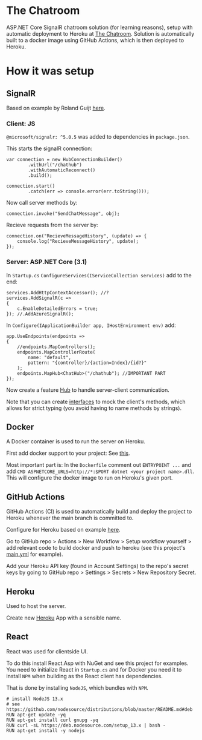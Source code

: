 # The Chatroom
ASP.NET Core SignalR chatroom solution (for learning reasons), setup with automatic deployment to Heroku at [The Chatroom](https://shpchatroom.herokuapp.com/). Solution is automatically built to a docker image using GitHub Actions, which is then deployed to Heroku.

# How it was setup
## SignalR
Based on example by Roland Guijt [here](https://github.com/RolandGuijt/GettingStartedWithSignalR/tree/SignalR3.1).

### Client: JS
`@microsoft/signalr: ^5.0.5` was added to dependencies in `package.json`.

This starts the signalR connection:
```
var connection = new HubConnectionBuilder()
        .withUrl("/chathub")
        .withAutomaticReconnect()
        .build();
        
connection.start()
        .catch(err => console.error(err.toString()));
```

Now call server methods by:
```
connection.invoke("SendChatMessage", obj);
```

Recieve requests from the server by:
```
connection.on("RecieveMessageHistory", (update) => {
    console.log("RecieveMessageHistory", update);
});
```

### Server: ASP.NET Core (3.1)
In ``Startup.cs`` ``ConfigureServices(IServiceCollection services)`` add to the end:
```
services.AddHttpContextAccessor(); //?
services.AddSignalR(c =>
{
    c.EnableDetailedErrors = true;
}); //.AddAzureSignalR();
```

In ``Configure(IApplicationBuilder app, IHostEnvironment env)`` add:
```
app.UseEndpoints(endpoints =>
{
    //endpoints.MapControllers();
    endpoints.MapControllerRoute(
        name: "default",
        pattern: "{controller}/{action=Index}/{id?}"
    );
    endpoints.MapHub<ChatHub>("/chathub"); //IMPORTANT PART
});
```

Now create a feature [Hub](https://github.com/Sindrex/chatroom/blob/main/Chatroom/Hubs/ChatHub.cs) to handle server-client communication.

Note that you can create [interfaces](https://github.com/Sindrex/chatroom/blob/main/Chatroom/Hubs/IChatClient.cs) to mock the client's methods, which allows for strict typing (you avoid having to name methods by strings).

## Docker
A Docker container is used to run the server on Heroku.

First add docker support to your project: See [this](https://docs.microsoft.com/en-us/dotnet/architecture/containerized-lifecycle/design-develop-containerized-apps/visual-studio-tools-for-docker).

Most important part is: In the `Dockerfile` comment out `ENTRYPOINT ...` and add `CMD ASPNETCORE_URLS=http://*:$PORT dotnet <your project name>.dll`. This will configure the docker image to run on Heroku's given port.

## GitHub Actions
GitHub Actions (CI) is used to automatically build and deploy the project to Heroku whenever the main branch is committed to.

Configure for Heroku based on example [here](https://codeburst.io/deploy-a-containerized-asp-net-core-app-to-heroku-using-github-actions-9e54c72db943).

Go to GitHub repo > Actions > New Workflow > Setup workflow yourself > add relevant code to build docker and push to heroku (see this project's [main.yml](https://github.com/Sindrex/chatroom/blob/main/.github/workflows/main.yml) for example).

Add your Heroku API key (found in Account Settings) to the repo's secret keys by going to GitHub repo > Settings > Secrets > New Repository Secret.

## Heroku
Used to host the server.

Create new [Heroku](https://dashboard.heroku.com/) App with a sensible name.

## React
React was used for clientside UI.

To do this install React.Asp with NuGet and see this project for examples. You need to initialize React in ``Startup.cs`` and for Docker you need it to install ``NPM`` when building as the React client has dependencies.

That is done by installing ``NodeJS``, which bundles with ``NPM``.
```
# install NodeJS 13.x
# see https://github.com/nodesource/distributions/blob/master/README.md#deb
RUN apt-get update -yq 
RUN apt-get install curl gnupg -yq 
RUN curl -sL https://deb.nodesource.com/setup_13.x | bash -
RUN apt-get install -y nodejs
```


